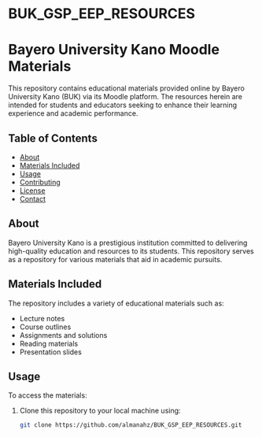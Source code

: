 # BUK_GSP_EEP_RESOURCES
# Bayero University Kano Moodle Materials

This repository contains educational materials provided online by Bayero University Kano (BUK) via its Moodle platform. The resources herein are intended for students and educators seeking to enhance their learning experience and academic performance.

## Table of Contents

- [About](#about)
- [Materials Included](#materials-included)
- [Usage](#usage)
- [Contributing](#contributing)
- [License](#license)
- [Contact](#contact)

## About

Bayero University Kano is a prestigious institution committed to delivering high-quality education and resources to its students. This repository serves as a repository for various materials that aid in academic pursuits.

## Materials Included

The repository includes a variety of educational materials such as:

- Lecture notes
- Course outlines
- Assignments and solutions
- Reading materials
- Presentation slides

## Usage

To access the materials:

1. Clone this repository to your local machine using:
   ```bash
   git clone https://github.com/almanahz/BUK_GSP_EEP_RESOURCES.git
